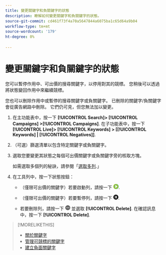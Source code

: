 ```yaml
---
title: 變更關鍵字和負關鍵字的狀態
description: 瞭解如何變更關鍵字和負關鍵字的狀態。
source-git-commit: cd461f73f4a70a5647844a6075ba1c65d64a9b04
workflow-type: tm+mt
source-wordcount: '179'
ht-degree: 0%

---
```


# 變更關鍵字和負關鍵字的狀態

您可以暫停作用中、可出價的搜尋關鍵字，以停用對其的競標。 您稍後可以透過將狀態變回作用中來繼續競標。

您也可以刪除作用中或暫停的搜尋關鍵字或負關鍵字。 已刪除的關鍵字/負關鍵字會從廣告網路中刪除。 它們仍可見，但您無法加以變更。

1. 在主功能表中，按一下 **[!UICONTROL Search]> [!UICONTROL Campaigns] >[!UICONTROL Campaigns]**. 在子功能表中，按一下 **[!UICONTROL Live]> [!UICONTROL Keywords] > \[[!UICONTROL Keywords] \| [!UICONTROL Negatives]\]**.

1. （可選）篩選清單以包含特定關鍵字或負關鍵字。

1. 選取您要變更其狀態之每個可出價關鍵字或負關鍵字旁的核取方塊。

   如需選取多個列的秘訣，請參閱「[選取多列](/help/search-social-commerce/common-tasks/navigation-editing-selection/multiple-rows-select.md).」

1. 在工具列中，按一下狀態按鈕：

   * （僅限可出價的關鍵字）若要啟動列，請按一下 ![啟動](/help/search-social-commerce/assets/activate.png "啟動").

   * （僅限可出價的關鍵字）若要暫停列，請按一下 ![暫停](/help/search-social-commerce/assets/pause.png "暫停").

   * 若要刪除列，請按一下 ![更多](/help/search-social-commerce/assets/more.png "更多") 並選取 **[!UICONTROL Delete]**. 在確認訊息中，按一下 **[!UICONTROL Delete]**.

>[!MORELIKETHIS]
>
>* [關於關鍵字](keyword-about.md)
>* [管理可競標的關鍵字](keyword-manage.md)
>* [建立負面關鍵字](keyword-negative-create.md)


